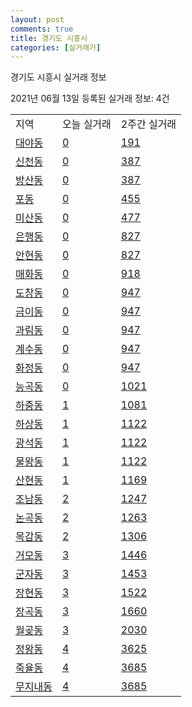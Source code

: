 ```yaml
---
layout: post
comments: true
title: 경기도 시흥시
categories: [실거래가]
---
```


경기도 시흥시 실거래 정보

2021년 06월 13일 등록된 실거래 정보: 4건


<table class="sortable">
  <tr>
    <td>지역</td>
    <td>오늘 실거래</td>
    <td>2주간 실거래</td>
  </tr>

  
  <tr class="item">
    <td><a href="4139010100.html">대야동</a></td>
    <td><a href="4139010100.html">0</a></td>
    <td><a href="4139010100.html">191</a></td>
  </tr>
    

  <tr class="item">
    <td><a href="4139010200.html">신천동</a></td>
    <td><a href="4139010200.html">0</a></td>
    <td><a href="4139010200.html">387</a></td>
  </tr>
    

  <tr class="item">
    <td><a href="4139010300.html">방산동</a></td>
    <td><a href="4139010300.html">0</a></td>
    <td><a href="4139010300.html">387</a></td>
  </tr>
    

  <tr class="item">
    <td><a href="4139010400.html">포동</a></td>
    <td><a href="4139010400.html">0</a></td>
    <td><a href="4139010400.html">455</a></td>
  </tr>
    

  <tr class="item">
    <td><a href="4139010500.html">미산동</a></td>
    <td><a href="4139010500.html">0</a></td>
    <td><a href="4139010500.html">477</a></td>
  </tr>
    

  <tr class="item">
    <td><a href="4139010600.html">은행동</a></td>
    <td><a href="4139010600.html">0</a></td>
    <td><a href="4139010600.html">827</a></td>
  </tr>
    

  <tr class="item">
    <td><a href="4139010700.html">안현동</a></td>
    <td><a href="4139010700.html">0</a></td>
    <td><a href="4139010700.html">827</a></td>
  </tr>
    

  <tr class="item">
    <td><a href="4139010800.html">매화동</a></td>
    <td><a href="4139010800.html">0</a></td>
    <td><a href="4139010800.html">918</a></td>
  </tr>
    

  <tr class="item">
    <td><a href="4139010900.html">도창동</a></td>
    <td><a href="4139010900.html">0</a></td>
    <td><a href="4139010900.html">947</a></td>
  </tr>
    

  <tr class="item">
    <td><a href="4139011000.html">금이동</a></td>
    <td><a href="4139011000.html">0</a></td>
    <td><a href="4139011000.html">947</a></td>
  </tr>
    

  <tr class="item">
    <td><a href="4139011200.html">과림동</a></td>
    <td><a href="4139011200.html">0</a></td>
    <td><a href="4139011200.html">947</a></td>
  </tr>
    

  <tr class="item">
    <td><a href="4139011300.html">계수동</a></td>
    <td><a href="4139011300.html">0</a></td>
    <td><a href="4139011300.html">947</a></td>
  </tr>
    

  <tr class="item">
    <td><a href="4139011700.html">화정동</a></td>
    <td><a href="4139011700.html">0</a></td>
    <td><a href="4139011700.html">947</a></td>
  </tr>
    

  <tr class="item">
    <td><a href="4139011800.html">능곡동</a></td>
    <td><a href="4139011800.html">0</a></td>
    <td><a href="4139011800.html">1021</a></td>
  </tr>
    

  <tr class="item">
    <td><a href="4139011900.html">하중동</a></td>
    <td><a href="4139011900.html">1</a></td>
    <td><a href="4139011900.html">1081</a></td>
  </tr>
    

  <tr class="item">
    <td><a href="4139012000.html">하상동</a></td>
    <td><a href="4139012000.html">1</a></td>
    <td><a href="4139012000.html">1122</a></td>
  </tr>
    

  <tr class="item">
    <td><a href="4139012100.html">광석동</a></td>
    <td><a href="4139012100.html">1</a></td>
    <td><a href="4139012100.html">1122</a></td>
  </tr>
    

  <tr class="item">
    <td><a href="4139012200.html">물왕동</a></td>
    <td><a href="4139012200.html">1</a></td>
    <td><a href="4139012200.html">1122</a></td>
  </tr>
    

  <tr class="item">
    <td><a href="4139012300.html">산현동</a></td>
    <td><a href="4139012300.html">1</a></td>
    <td><a href="4139012300.html">1169</a></td>
  </tr>
    

  <tr class="item">
    <td><a href="4139012400.html">조남동</a></td>
    <td><a href="4139012400.html">2</a></td>
    <td><a href="4139012400.html">1247</a></td>
  </tr>
    

  <tr class="item">
    <td><a href="4139012500.html">논곡동</a></td>
    <td><a href="4139012500.html">2</a></td>
    <td><a href="4139012500.html">1263</a></td>
  </tr>
    

  <tr class="item">
    <td><a href="4139012600.html">목감동</a></td>
    <td><a href="4139012600.html">2</a></td>
    <td><a href="4139012600.html">1306</a></td>
  </tr>
    

  <tr class="item">
    <td><a href="4139012700.html">거모동</a></td>
    <td><a href="4139012700.html">3</a></td>
    <td><a href="4139012700.html">1446</a></td>
  </tr>
    

  <tr class="item">
    <td><a href="4139012800.html">군자동</a></td>
    <td><a href="4139012800.html">3</a></td>
    <td><a href="4139012800.html">1453</a></td>
  </tr>
    

  <tr class="item">
    <td><a href="4139012900.html">장현동</a></td>
    <td><a href="4139012900.html">3</a></td>
    <td><a href="4139012900.html">1522</a></td>
  </tr>
    

  <tr class="item">
    <td><a href="4139013000.html">장곡동</a></td>
    <td><a href="4139013000.html">3</a></td>
    <td><a href="4139013000.html">1660</a></td>
  </tr>
    

  <tr class="item">
    <td><a href="4139013100.html">월곶동</a></td>
    <td><a href="4139013100.html">3</a></td>
    <td><a href="4139013100.html">2030</a></td>
  </tr>
    

  <tr class="item">
    <td><a href="4139013200.html">정왕동</a></td>
    <td><a href="4139013200.html">4</a></td>
    <td><a href="4139013200.html">3625</a></td>
  </tr>
    

  <tr class="item">
    <td><a href="4139013300.html">죽율동</a></td>
    <td><a href="4139013300.html">4</a></td>
    <td><a href="4139013300.html">3685</a></td>
  </tr>
    

  <tr class="item">
    <td><a href="4139013400.html">무지내동</a></td>
    <td><a href="4139013400.html">4</a></td>
    <td><a href="4139013400.html">3685</a></td>
  </tr>
    


</table>
    